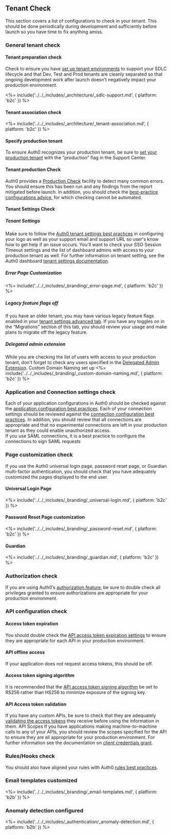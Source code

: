 ## Tenant Check

This section covers a list of configurations to check in your tenant. This should be done periodically during development and sufficiently before launch so you have time to fix anything amiss.

### General tenant check

#### Tenant preparation check

Check to ensure you have [set up tenant environments](https://auth0.com/docs/dev-lifecycle/setting-up-env) to support your SDLC lifecycle and that Dev, Test and Prod tenants are cleanly separated so that ongoing development work after launch doesn’t negatively impact your production environment.

<%= include('../../_includes/_architecture/_sdlc-support.md', { platform: 'b2c' }) %>
#### Tenant association check
<%= include('../../_includes/_architecture/_tenant-association.md', { platform: 'b2c' }) %>
#### Specify production tenant
To ensure Auth0 recognizes your production tenant, be sure to [set your production tenant](https://auth0.com/docs/dev-lifecycle/setting-up-env#set-the-environment
) with the “production” flag in the Support Center.
#### Tenant production Check
Auth0 provides a [Production Check](https://auth0.com/docs/pre-deployment) facility to detect many common errors. You should ensure this has been run and any findings from the report mitigated before launch.
In addition, you should check the [best-practice configurations advice](https://auth0.com/docs/pre-deployment/tests/best-practice
), for which checking cannot be automated.
#### Tenant Settings Check
##### Tenant Settings
Make sure to follow the [Auth0 tenant settings best practices](https://auth0.com/docs/best-practices/tenant-settings#set-up-branding-configuration
) in configuring your logo as well as your support email and support URL so user's know how to get help if an issue occurs. You'll want to check your SSO Session Timeout settings and the list of dashboard admins with access to your production tenant as well. For further information on tenant setting, see the Auth0 dashboard [tenant settings documentation](https://auth0.com/docs/dashboard/dashboard-tenant-settings#settings).
##### Error Page Customization
<%= include('../../_includes/_branding/_error-page.md', { platform: 'b2c' }) %>
##### Legacy feature flags off
If you have an older tenant, you may have various legacy feature flags enabled in your [tenant settings advanced tab](https://auth0.com/docs/dashboard/dashboard-tenant-settings#advanced). If you have any toggles on in the “Migrations” section of this tab, you should review your usage and make plans to migrate off the legacy feature. 
##### Delegated admin extension
While you are checking the list of users with access to your production tenant, don't forget to check any users specified in the [Delegated Admin Extension](https://auth0.com/docs/extensions/delegated-admin/v3).
Custom Domain Naming set up
<%= include('../../_includes/_branding/_custom-domain-naming.md', { platform: 'b2c' }) %>
### Application  and Connection settings check
Each of your application configurations in Auth0 should be checked against the [application configuration best practices](https://auth0.com/docs/best-practices/application-settings).
Each of your connection settings should be reviewed against the [connection configuration best practices](https://auth0.com/docs/best-practices/connection-settings).
In addition, you should review that all connections are appropriate and that no experimental connections are left in your production tenant as they could enable unauthorized access.  
If you use SAML connections, it is a best practice to configure the connections to sign SAML requests
### Page customization check
If you use the Auth0 universal login page, password reset page, or Guardian multi-factor authentication, you should check that you have adequately customized the pages displayed to the end user.
#### Universal Login Page
<%= include('../../_includes/_branding/_universal-login.md', { platform: 'b2c' }) %>
#### Password Reset Page customization
<%= include('../../_includes/_branding/_password-reset.md', { platform: 'b2c' }) %>
#### Guardian
<%= include('../../_includes/_branding/_guardian.md', { platform: 'b2c' }) %>
### Authorization check
If you are using Auth0’s [authorization feature](https://auth0.com/docs/authorization), be sure to double check all privileges granted to ensure authorizations are appropriate for your production environment.
### API configuration check
#### Access token expiration
You should double check the [API access token expiration settings](https://auth0.com/docs/dashboard/reference/settings-api) to ensure they are appropriate for each API in your production environment.
#### API offline access
If your application does not request access tokens, this should be off.
#### Access token signing algorithm
It is recommended that the [API access token signing algorithm](https://auth0.com/docs/getting-started/set-up-api#signing-algorithms) be set to RS256 rather than HS256 to minimize exposure of the signing key. 
#### API Access token validation
If you have any custom APIs, be sure to check that they are adequately [validating the access tokens](https://auth0.com/docs/api-auth/tutorials/verify-access-token) they receive before using the information in them.
API Scopes
If you have applications making machine-to-machine calls to any of your APIs, you should review the scopes specified for the API to ensure they are all appropriate for your production environment. For further information see the documentation on [client credentials grant](https://auth0.com/docs/api-auth/config/using-the-auth0-dashboard).
### Rules/Hooks check
You should also have aligned your rules with Auth0 [rules best practices](https://auth0.com/docs/best-practices/rules).
### Email templates customized
<%= include('../../_includes/_branding/_email-templates.md', { platform: 'b2b' }) %>
### Anomaly detection configured
<%= include('../../_includes/_authentication/_anomaly-detection.md', { platform: 'b2b' }) %>

